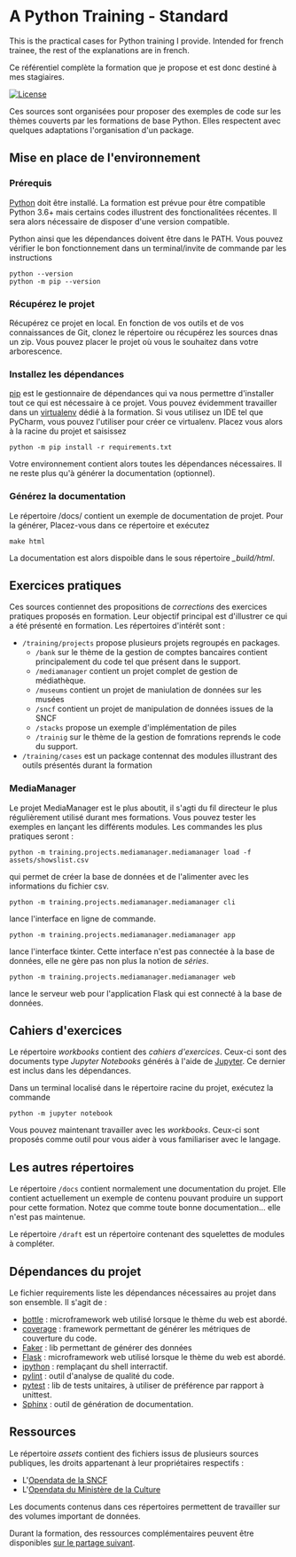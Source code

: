 # A Python Training - Standard

This is the practical cases for Python training I provide. Intended for french
trainee, the rest of the explanations are in french.

Ce référentiel complète la formation que je propose et est donc destiné à
mes stagiaires. 

[![License](https://img.shields.io/github/license/darko-itpro/training-python.svg?style=plastic)](https://github.com/darko-itpro/training-python/blob/master/LICENSE)

Ces sources sont organisées pour proposer des exemples de code sur les thèmes
couverts par les formations de base Python. Elles respectent avec quelques
adaptations l'organisation d'un package.

## Mise en place de l'environnement

### Prérequis
[Python](https://www.python.org) doit être installé. La formation est prévue
pour être compatible Python 3.6+ mais certains codes illustrent des
fonctionalitées récentes. Il sera alors nécessaire de disposer d'une version
compatible.

Python ainsi que les dépendances doivent être dans le PATH. Vous pouvez vérifier
le bon fonctionnement dans un terminal/invite de commande par les instructions

```
python --version
python -m pip --version
```

### Récupérez le projet
Récupérez ce projet en local. En fonction de vos outils et de vos connaissances de Git,
clonez le répertoire ou récupérez les sources dnas un zip. Vous pouvez placer le projet
où vous le souhaitez dans votre arborescence.

### Installez les dépendances
[pip](https://pypi.python.org/pypi/pip) est le gestionnaire de dépendances qui
va nous permettre d'installer tout ce qui est nécessaire à ce projet. Vous
pouvez évidemment travailler dans un [virtualenv](https://virtualenv.pypa.io/en/stable/)
dédié à la formation. Si vous utilisez un IDE tel que PyCharm, vous pouvez
l'utiliser pour créer ce virtualenv. Placez vous alors à la racine du projet et
saisissez

```
python -m pip install -r requirements.txt
```

Votre environnement contient alors toutes les dépendances nécessaires. Il ne
reste plus qu'à générer la documentation (optionnel).

### Générez la documentation
Le répertoire /docs/ contient un exemple de documentation de projet. Pour la générer,
Placez-vous dans ce répertoire et exécutez
 
```
make html
```

La documentation est alors dispoible dans le sous répertoire *_build/html*.

## Exercices pratiques

Ces sources contiennet des propositions de *corrections* des exercices pratiques
proposés en formation. Leur objectif principal est d'illustrer ce qui a été
présenté en formation. Les répertoires d'intérêt sont :
* `/training/projects` propose plusieurs projets regroupés en packages.
    * `/bank` sur le thème de la gestion de comptes bancaires contient
      principalement du code tel que présent dans le support. 
    * `/mediamanager` contient un projet complet de gestion de médiathèque.
    * `/museums` contient un projet de maniulation de données sur les musées
    * `/sncf` contient un projet de manipulation de données issues de la SNCF
    * `/stacks` propose un exemple d'implémentation de piles
    * `/trainig` sur le thème de la gestion de fomrations reprends le code du
      support.
* `/training/cases` est un package contennat des modules illustrant des outils
    présentés durant la formation
    
### MediaManager
Le projet MediaManager est le plus aboutit, il s'agti du fil directeur le plus
régulièrement utilisé durant mes formations. Vous pouvez tester les exemples en
lançant les différents modules. Les commandes les plus pratiques seront :

```
python -m training.projects.mediamanager.mediamanager load -f assets/showslist.csv
``` 

qui permet de créer la base de données et de l'alimenter avec les informations du
fichier csv.

```
python -m training.projects.mediamanager.mediamanager cli
```

lance l'interface en ligne de commande.

```
python -m training.projects.mediamanager.mediamanager app
```

lance l'interface tkinter. Cette interface n'est pas connectée à la base de données,
elle ne gère pas non plus la notion de *séries*.

```
python -m training.projects.mediamanager.mediamanager web
```

lance le serveur web pour l'application Flask qui est connecté à la base de données.

## Cahiers d'exercices

Le répertoire *workbooks* contient des *cahiers d'exercices*. Ceux-ci sont
des documents type *Jupyter Notebooks* générés à l'aide de
[Jupyter](http://jupyter.org/). Ce dernier est inclus dans les dépendances.
 
Dans un terminal localisé dans le répertoire racine du projet,  exécutez la
commande

```
python -m jupyter notebook
```

Vous pouvez maintenant travailler avec les *workbooks*. Ceux-ci sont proposés
comme outil pour vous aider à vous familiariser avec le langage.

## Les autres répertoires
Le répertoire `/docs` contient normalement une documentation du projet. Elle
contient actuellement un exemple de contenu pouvant produire un support pour
cette formation. Notez que comme toute bonne documentation… elle n'est pas
maintenue.
 
Le répertoire `/draft` est un répertoire contenant des squelettes de modules à
compléter.

## Dépendances du projet
Le fichier requirements liste les dépendances nécessaires au projet dans son
ensemble. Il s'agit de :
 * [bottle](https://bottlepy.org/) : microframework web utilisé lorsque le thème
 du web est abordé.
 * [coverage](http://flask.pocoo.org/) : framework permettant de générer les
 métriques de couverture du code.
 * [Faker](https://faker.readthedocs.io/) : lib permettant de générer des
 données
 * [Flask](http://flask.pocoo.org/) : microframework web utilisé lorsque le
 thème du web est abordé.
 * [ipython](https://ipython.org/) : remplaçant du shell interractif.
 * [pylint](https://www.pylint.org/) : outil d'analyse de qualité du code.
 * [pytest](https://docs.pytest.org/) : lib de tests unitaires, à utiliser de
 préférence par rapport à unittest.
 * [Sphinx](http://www.sphinx-doc.org/) : outil de génération de documentation.

## Ressources

Le répertoire *assets* contient des fichiers issus de plusieurs sources
publiques, les droits appartenant à leur propriétaires respectifs :
 * L'[Opendata de la SNCF](https://data.sncf.com/)
 * L'[Opendata du Ministère de la Culture](https://data.culture.gouv.fr/pages/home/)

Les documents contenus dans ces répertoires permettent de travailler sur des
volumes important de données.

Durant la formation, des ressources complémentaires peuvent être disponibles
[sur le partage suivant](https://goo.gl/lRyzMZ).
